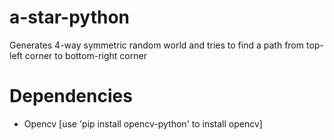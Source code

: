 # a-star-python
Generates 4-way symmetric random world and tries to find a path from top-left corner to bottom-right corner 

# Dependencies
- Opencv [use 'pip install opencv-python' to install opencv]